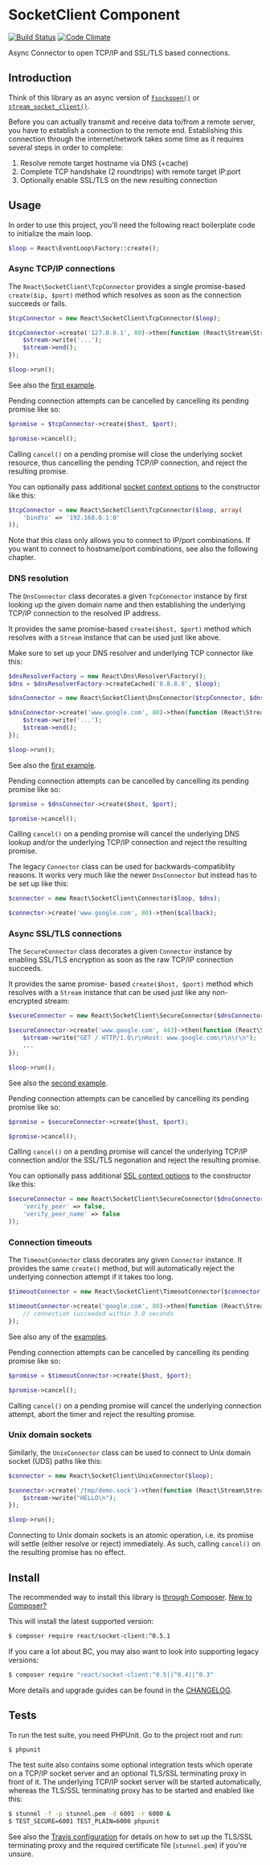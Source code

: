 # SocketClient Component

[![Build Status](https://secure.travis-ci.org/reactphp/socket-client.png?branch=master)](http://travis-ci.org/reactphp/socket-client) [![Code Climate](https://codeclimate.com/github/reactphp/socket-client/badges/gpa.svg)](https://codeclimate.com/github/reactphp/socket-client)

Async Connector to open TCP/IP and SSL/TLS based connections.

## Introduction

Think of this library as an async version of
[`fsockopen()`](http://www.php.net/function.fsockopen) or
[`stream_socket_client()`](http://php.net/function.stream-socket-client).

Before you can actually transmit and receive data to/from a remote server, you
have to establish a connection to the remote end. Establishing this connection
through the internet/network takes some time as it requires several steps in
order to complete:

1. Resolve remote target hostname via DNS (+cache)
2. Complete TCP handshake (2 roundtrips) with remote target IP:port
3. Optionally enable SSL/TLS on the new resulting connection

## Usage

In order to use this project, you'll need the following react boilerplate code
to initialize the main loop.

```php
$loop = React\EventLoop\Factory::create();
```

### Async TCP/IP connections

The `React\SocketClient\TcpConnector` provides a single promise-based
`create($ip, $port)` method which resolves as soon as the connection
succeeds or fails.

```php
$tcpConnector = new React\SocketClient\TcpConnector($loop);

$tcpConnector->create('127.0.0.1', 80)->then(function (React\Stream\Stream $stream) {
    $stream->write('...');
    $stream->end();
});

$loop->run();
```

See also the [first example](examples).

Pending connection attempts can be cancelled by cancelling its pending promise like so:

```php
$promise = $tcpConnector->create($host, $port);

$promise->cancel();
```

Calling `cancel()` on a pending promise will close the underlying socket
resource, thus cancelling the pending TCP/IP connection, and reject the
resulting promise.

You can optionally pass additional
[socket context options](http://php.net/manual/en/context.socket.php)
to the constructor like this:

```php
$tcpConnector = new React\SocketClient\TcpConnector($loop, array(
    'bindto' => '192.168.0.1:0'
));
```

Note that this class only allows you to connect to IP/port combinations.
If you want to connect to hostname/port combinations, see also the following chapter.

### DNS resolution

The `DnsConnector` class decorates a given `TcpConnector` instance by first
looking up the given domain name and then establishing the underlying TCP/IP
connection to the resolved IP address.

It provides the same promise-based `create($host, $port)` method which resolves with
a `Stream` instance that can be used just like above.

Make sure to set up your DNS resolver and underlying TCP connector like this:

```php
$dnsResolverFactory = new React\Dns\Resolver\Factory();
$dns = $dnsResolverFactory->createCached('8.8.8.8', $loop);

$dnsConnector = new React\SocketClient\DnsConnector($tcpConnector, $dns);

$dnsConnector->create('www.google.com', 80)->then(function (React\Stream\Stream $stream) {
    $stream->write('...');
    $stream->end();
});

$loop->run();
```

See also the [first example](examples).

Pending connection attempts can be cancelled by cancelling its pending promise like so:

```php
$promise = $dnsConnector->create($host, $port);

$promise->cancel();
```

Calling `cancel()` on a pending promise will cancel the underlying DNS lookup
and/or the underlying TCP/IP connection and reject the resulting promise.

The legacy `Connector` class can be used for backwards-compatiblity reasons.
It works very much like the newer `DnsConnector` but instead has to be
set up like this:

```php
$connector = new React\SocketClient\Connector($loop, $dns);

$connector->create('www.google.com', 80)->then($callback);
```

### Async SSL/TLS connections

The `SecureConnector` class decorates a given `Connector` instance by enabling
SSL/TLS encryption as soon as the raw TCP/IP connection succeeds.

It provides the same promise- based `create($host, $port)` method which resolves with
a `Stream` instance that can be used just like any non-encrypted stream:

```php
$secureConnector = new React\SocketClient\SecureConnector($dnsConnector, $loop);

$secureConnector->create('www.google.com', 443)->then(function (React\Stream\Stream $stream) {
    $stream->write("GET / HTTP/1.0\r\nHost: www.google.com\r\n\r\n");
    ...
});

$loop->run();
```

See also the [second example](examples).

Pending connection attempts can be cancelled by cancelling its pending promise like so:

```php
$promise = $secureConnector->create($host, $port);

$promise->cancel();
```

Calling `cancel()` on a pending promise will cancel the underlying TCP/IP
connection and/or the SSL/TLS negonation and reject the resulting promise.

You can optionally pass additional
[SSL context options](http://php.net/manual/en/context.ssl.php)
to the constructor like this:

```php
$secureConnector = new React\SocketClient\SecureConnector($dnsConnector, $loop, array(
    'verify_peer' => false,
    'verify_peer_name' => false
));
```

### Connection timeouts

The `TimeoutConnector` class decorates any given `Connector` instance.
It provides the same `create()` method, but will automatically reject the
underlying connection attempt if it takes too long.

```php
$timeoutConnector = new React\SocketClient\TimeoutConnector($connector, 3.0, $loop);

$timeoutConnector->create('google.com', 80)->then(function (React\Stream\Stream $stream) {
    // connection succeeded within 3.0 seconds
});
```

See also any of the [examples](examples).

Pending connection attempts can be cancelled by cancelling its pending promise like so:

```php
$promise = $timeoutConnector->create($host, $port);

$promise->cancel();
```

Calling `cancel()` on a pending promise will cancel the underlying connection
attempt, abort the timer and reject the resulting promise.

### Unix domain sockets

Similarly, the `UnixConnector` class can be used to connect to Unix domain socket (UDS)
paths like this:

```php
$connector = new React\SocketClient\UnixConnector($loop);

$connector->create('/tmp/demo.sock')->then(function (React\Stream\Stream $stream) {
    $stream->write("HELLO\n");
});

$loop->run();
```

Connecting to Unix domain sockets is an atomic operation, i.e. its promise will
settle (either resolve or reject) immediately.
As such, calling `cancel()` on the resulting promise has no effect.

## Install

The recommended way to install this library is [through Composer](http://getcomposer.org).
[New to Composer?](http://getcomposer.org/doc/00-intro.md)

This will install the latest supported version:

```bash
$ composer require react/socket-client:^0.5.1
```

If you care a lot about BC, you may also want to look into supporting legacy versions:

```bash
$ composer require "react/socket-client:^0.5||^0.4||^0.3"
```

More details and upgrade guides can be found in the [CHANGELOG](CHANGELOG.md).

## Tests

To run the test suite, you need PHPUnit. Go to the project root and run:

```bash
$ phpunit
```

The test suite also contains some optional integration tests which operate on a
TCP/IP socket server and an optional TLS/SSL terminating proxy in front of it.
The underlying TCP/IP socket server will be started automatically, whereas the
TLS/SSL terminating proxy has to be started and enabled like this:

```bash
$ stunnel -f -p stunnel.pem -d 6001 -r 6000 &
$ TEST_SECURE=6001 TEST_PLAIN=6000 phpunit
```

See also the [Travis configuration](.travis.yml) for details on how to set up
the TLS/SSL terminating proxy and the required certificate file (`stunnel.pem`)
if you're unsure.
